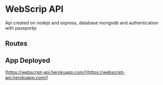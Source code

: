 # WebScrip API

Api created on nodejs and express, database mongodb 
and authentication with passportjs

## Routes


## App Deployed
[https://webscript-api.herokuapp.com/](https://webscript-api.herokuapp.com/)

